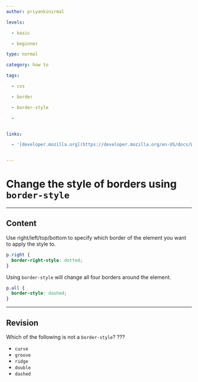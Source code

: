 ```yaml
---
author: priyankinirmal

levels:

  - basic

  - beginner

type: normal

category: how to

tags:

  - css

  - border

  - border-style

  - 


links:

  - '[developer.mozilla.org](https://developer.mozilla.org/en-US/docs/Web/CSS/border-style){website}'


---
```


# Change the style of borders using `border-style`

---
## Content

Use right/left/top/bottom to specify which border of the element you want to apply the style to.
```css
p.right {
  border-right-style: dotted;
}
```
Using `border-style` will change all four borders around the element.
```css
p.all {
  border-style: dashed;
}
```

---
## Revision

Which of the following is not a `border-style`? ???

* `curve`
* `groove`
* `ridge`
* `double`
* `dashed`

